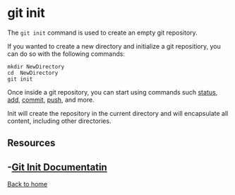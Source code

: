 # git init 

The `git init` command is used to create an empty git repository.

If you wanted to create a new directory and initialize a git repositiory, you can do so with the following commands:
```
mkdir NewDirectory 
cd  NewDirectory
git init
```
Once inside a git repository, you can start using commands such 
[status](./Status.md), 
[add](./Add.md), 
[commit](./Commit.md), 
[push](./Push.md), 
and more.

Init will create the repository in the current directory and will encapsulate all content, including other directories.

## Resources 
-[Git Init Documentatin](https://git-scm.com/docs/git-init)
---

[Back to home](../README.md)
